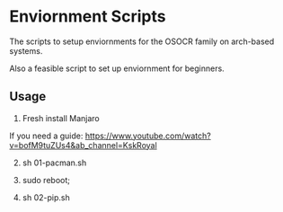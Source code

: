 # Enviornment Scripts

The scripts to setup enviornments for the OSOCR family on arch-based systems.

Also a feasible script to set up enviornment for beginners.




## Usage

1. Fresh install Manjaro

  If you need a guide:
  https://www.youtube.com/watch?v=bofM9tuZUs4&ab_channel=KskRoyal


2. sh 01-pacman.sh

3. sudo reboot;

4. sh 02-pip.sh
